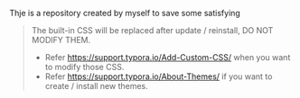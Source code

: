 Thje is a repository created by myself to save some satisfying 

> The built-in CSS will be replaced after update / reinstall, DO NOT MODIFY THEM.
> - Refer https://support.typora.io/Add-Custom-CSS/ when you want to modify those CSS.
> - Refer https://support.typora.io/About-Themes/ if you want to create / install new themes.
